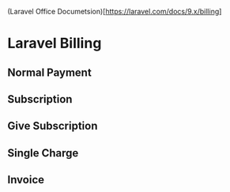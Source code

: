 (Laravel Office Documetsion)[https://laravel.com/docs/9.x/billing]

# Laravel Billing

## Normal Payment

## Subscription

## Give Subscription

## Single Charge

## Invoice
